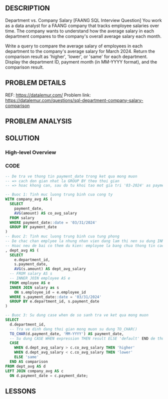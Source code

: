 ## DESCRIPTION
Department vs. Company Salary [FAANG SQL Interview Question]
You work as a data analyst for a FAANG company that tracks employee salaries over time. The company wants to understand how the average salary in each department compares to the company's overall average salary each month.

Write a query to compare the average salary of employees in each department to the company's average salary for March 2024. Return the comparison result as 'higher', 'lower', or 'same' for each department. Display the department ID, payment month (in MM-YYYY format), and the comparison result.

## PROBLEM DETAILS
REF: <https://datalemur.com/>
Problem link: <https://datalemur.com/questions/sql-department-company-salary-comparison>

## PROBLEM ANALYSIS

## SOLUTION

### High-level Overview

### CODE

```sql
-- De tra ve thong tin payment_date trong ket qua mong muon
-- => cach don gian nhat la GROUP BY theo thoi gian
-- => hoac khong can, sau do tu khoi tao mot gia tri '03-2024' as payment_date

-- Buoc 1: Tinh muc luong trung binh cua cong ty
WITH company_avg AS (
  SELECT 
    payment_date,
    AVG(amount) AS co_avg_salary
  FROM salary
  WHERE payment_date::date = '03/31/2024'
  GROUP BY payment_date
)
-- Buoc 2: Tinh muc luong trung binh cua tung phong
-- De chac chan emplyee la nhung nhan vien dang lam thi nen su dung INNER JOIN giua hai bang employee va salary
-- Hoac neu de bai co them du kien: employee la bang chua thong tin cac nhan vien dang ton tai -> LEFT JOIN
, dept_avg AS (
  SELECT
    e.department_id,
    s.payment_date,
    AVG(s.amount) AS dept_avg_salary
  -- FROM salary AS s
  -- INNER JOIN employee AS e
  FROM employee AS e
  INNER JOIN salary as s
    ON s.employee_id = e.employee_id
  WHERE s.payment_date::date = '03/31/2024'
  GROUP BY e.department_id, s.payment_date
)

-- Buoc 3: Su dung case when de so sanh tra ve ket qua mong muon
SELECT
  d.department_id,
  -- Tra ve dinh dang thoi gian mong muon su dung TO_CHAR()
  TO_CHAR(d.payment_date, 'MM-YYYY') AS payment_date,
  -- Su dung CASE WHEN expression THEN result ELSE 'default' END de thuc hien phep so sanh (logical)
  CASE  
    WHEN d.dept_avg_salary > c.co_avg_salary THEN 'higher'
    WHEN d.dept_avg_salary < c.co_avg_salary THEN 'lower'
    ELSE 'same'
  END AS comparison
FROM dept_avg AS d
LEFT JOIN company_avg AS c
  ON d.payment_date = c.payment_date;
```

## LESSONS
